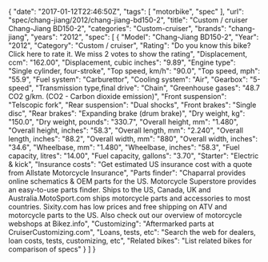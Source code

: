 {
    "date": "2017-01-12T22:46:50Z",
    "tags": [
        "motorbike",
        "spec"
    ],
    "url": "spec\/chang-jiang\/2012\/chang-jiang-bd150-2",
    "title": "Custom \/ cruiser Chang-Jiang BD150-2",
    "categories": "Custom-cruiser",
    "brands": "chang-jiang",
    "years": "2012",
    "spec": [
        {
            "Model": "Chang-Jiang BD150-2",
            "Year": "2012",
            "Category": "Custom \/ cruiser",
            "Rating": "Do you know this bike?Click here to rate it. We miss 2 votes to show the rating",
            "Displacement, ccm": "162.00",
            "Displacement, cubic inches": "9.89",
            "Engine type": "Single cylinder, four-stroke",
            "Top speed, km\/h": "90.0",
            "Top speed, mph": "55.9",
            "Fuel system": "Carburettor",
            "Cooling system": "Air",
            "Gearbox": "5-speed",
            "Transmission type,final drive": "Chain",
            "Greenhouse gases": "48.7 CO2 g\/km. (CO2 - Carbon dioxide emission)",
            "Front suspension": "Telscopic fork",
            "Rear suspension": "Dual shocks",
            "Front brakes": "Single disc",
            "Rear brakes": "Expanding brake (drum brake)",
            "Dry weight, kg": "150.0",
            "Dry weight, pounds": "330.7",
            "Overall height, mm": "1.480",
            "Overall height, inches": "58.3",
            "Overall length, mm": "2.240",
            "Overall length, inches": "88.2",
            "Overall width, mm": "880",
            "Overall width, inches": "34.6",
            "Wheelbase, mm": "1.480",
            "Wheelbase, inches": "58.3",
            "Fuel capacity, litres": "14.00",
            "Fuel capacity, gallons": "3.70",
            "Starter": "Electric & kick",
            "Insurance costs": "Get estimated US insurance cost with a quote from Allstate Motorcycle Insurance",
            "Parts finder": "Chaparral provides online schematics & OEM parts for the US.   Motorcycle Superstore provides an easy-to-use parts finder. Ships to the US, Canada, UK and Australia.MotoSport.com ships motorcycle parts and accessories to most countries.    Sixity.com has low prices and free shipping on ATV and motorcycle parts to the US. Also check out our overview of motorcycle webshops at Bikez.info",
            "Customizing": "Aftermarked parts at CruiserCustomizing.com",
            "Loans, tests, etc": "Search the web for dealers, loan costs, tests, customizing, etc",
            "Related bikes": "List related bikes for comparison of specs"
        }
    ]
}